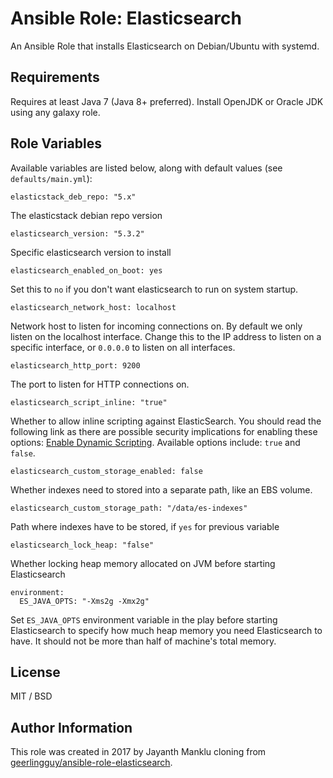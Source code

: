 # Ansible Role: Elasticsearch

An Ansible Role that installs Elasticsearch on Debian/Ubuntu with systemd.

## Requirements

Requires at least Java 7 (Java 8+ preferred). Install OpenJDK or Oracle JDK using any galaxy role.

## Role Variables
Available variables are listed below, along with default values (see `defaults/main.yml`):

    elasticstack_deb_repo: "5.x"

The elasticstack debian repo version

    elasticsearch_version: "5.3.2"

Specific elasticsearch version to install

    elasticsearch_enabled_on_boot: yes

Set this to `no` if you don't want elasticsearch to run on system startup.

    elasticsearch_network_host: localhost

Network host to listen for incoming connections on. By default we only listen on the localhost interface. Change this to the IP address to listen on a specific interface, or `0.0.0.0` to listen on all interfaces.

    elasticsearch_http_port: 9200

The port to listen for HTTP connections on.

    elasticsearch_script_inline: "true"

Whether to allow inline scripting against ElasticSearch. You should read the following link as there are possible security implications for enabling these options: [Enable Dynamic Scripting](https://www.elastic.co/guide/en/elasticsearch/reference/current/modules-scripting-security.html). Available options include: `true` and `false`.

    elasticsearch_custom_storage_enabled: false

Whether indexes need to stored into a separate path, like an EBS volume.

    elasticsearch_custom_storage_path: "/data/es-indexes"

Path where indexes have to be stored, if `yes` for previous variable

    elasticsearch_lock_heap: "false"

Whether locking heap memory allocated on JVM before starting Elasticsearch

    environment:
      ES_JAVA_OPTS: "-Xms2g -Xmx2g"

Set `ES_JAVA_OPTS` environment variable in the play before starting Elasticsearch to specify how much heap memory you need Elasticsearch to have. It should not be more than half of machine's total memory.

## License

MIT / BSD

## Author Information

This role was created in 2017 by Jayanth Manklu cloning from [geerlingguy/ansible-role-elasticsearch](https://github.com/geerlingguy/ansible-role-elasticsearch).
